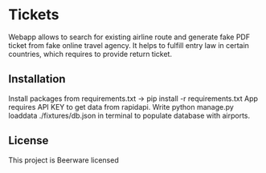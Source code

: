 # Tickets
Webapp allows to search for existing airline route and generate fake PDF ticket from fake online travel agency.
It helps to fulfill entry law in certain countries, which requires to provide return ticket.

## Installation
Install packages from requirements.txt -> pip install -r requirements.txt
App requires API KEY to get data from rapidapi.
Write python manage.py loaddata ./fixtures/db.json in terminal to populate database with airports.


## License
This project is Beerware licensed
